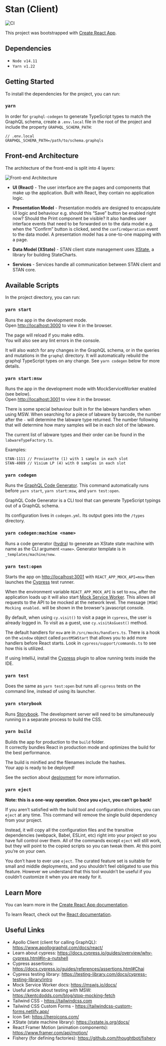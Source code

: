# Stan (Client)

![CI](https://github.com/sanger/stan-client/workflows/Test/badge.svg)

This project was bootstrapped with [Create React App](https://github.com/facebook/create-react-app).


## Dependencies

- `Node v14.11`
- `Yarn v1.22`

## Getting Started

To install the dependencies for the project, you can run:

### `yarn`

In order for `graphql-codegen` to generate TypeScript types to match the GraphQL schema, create a `.env.local` file in the root of the project and include the property `GRAPHQL_SCHEMA_PATH`:

    // .env.local
    GRAPHQL_SCHEMA_PATH=/path/to/schema.graphqls

## Front-end Architecture
The architecture of the front-end is split into 4 layers:

![Front-end Architecture](public/frontend_architecture.png)

- **UI (React)** - The user interface are the pages and components that make up the application. Built with React, they contain no application logic.

- **Presentation Model** - Presentation models are designed to encapsulate UI logic and behaviour e.g. should this “Save” button be enabled right now? Should the Print component be visible? It also handles user interface events that need to be forwarded on to the data model e.g. when the “Confirm” button is clicked, send the `confirmOperation` event to the data model. A presentation model has a one-to-one mapping with a page.

- **Data Model (XState)** - STAN client state management uses [XState](https://xstate.js.org/docs/), a library for building StateCharts.

- **Services** - Services handle all communication between STAN client and STAN core.

## Available Scripts

In the project directory, you can run:

### `yarn start`

Runs the app in the development mode.<br />
Open [http://localhost:3000](http://localhost:3000) to view it in the browser.

The page will reload if you make edits.<br />
You will also see any lint errors in the console.

It will also watch for any changes in the GraphQL schema, or in the queries and mutations in the `graphql` directory. It will automatically rebuild the graphql TypeScript types on any change. See `yarn codegen` below for more details.

### `yarn start:msw`

Runs the app in the development mode with MockServiceWorker enabled (see below).<br />
Open [http://localhost:3001](http://localhost:3001) to view it in the browser.

There is some special behaviour built in for the labware handlers when using MSW. When searching for a piece of labware by barcode, the number after the `-` will determine the labware type returned. The number following that will determine how many samples will be in each slot of the labware.

The current list of labware types and their order can be found in the `labwareTypeFactory.ts`.

Examples:

```
STAN-1111 // Proviasette (1) with 1 sample in each slot
STAN-4089 // Visium LP (4) with 0 samples in each slot
```

### `yarn codegen`

Runs the [GraphQL Code Generator](https://graphql-code-generator.com/docs/getting-started/index). This command automatically runs before `yarn start`, `yarn start:msw`, and `yarn test:open`. 

GraphQL Code Generator is a CLI tool that can generate TypeScript typings out of a GraphQL schema.

Its configuration lives in `codegen.yml`. Its output goes into the `/types` directory.

### `yarn codegen:machine <name>`

Runs a code generator ([hydra](http://www.hygen.io/docs/quick-start)) to generate an XState state machine with name as the CLI argument `<name>`. Generator template is in `_templates/machine/new`. 

### `yarn test:open`

Starts the app on [http://localhost:3001](http://localhost:3001) with `REACT_APP_MOCK_API=msw` then launches the [Cypress](https://www.cypress.io/) test runner.

When the environment variable `REACT_APP_MOCK_API` is set to `msw`, after the application loads up it will also start [Mock Service Worker](https://mswjs.io/docs/). This allows all requests to the API to be mocked at the network level. The message `[MSW] Mocking enabled.` will be shown in the browser's javascript console.

By default, when using `cy.visit()` to visit a page in `cypress`, the user is already logged in. To visit as a guest, use `cy.visitAsGuest()` method.

The default handlers for `msw` are in `/src/mocks/handlers.ts`. There is a hook on the `window` object called `postMSWStart` that allows you to add more handlers before React starts. Look in `cypress/support/commands.ts` to see how this is utilized.

If using IntelliJ, install the [Cypress](https://plugins.jetbrains.com/plugin/13819-cypress-support) plugin to allow running tests inside the IDE.

### `yarn test`

Does the same as `yarn test:open` but runs all `cypress` tests on the command line, instead of using its launcher.

### `yarn storybook`

Runs [Storybook](https://storybook.js.org/docs/react/get-started/introduction). The development server will need to be simultaneously running in a separate process to build the CSS.

### `yarn build`

Builds the app for production to the `build` folder.<br />
It correctly bundles React in production mode and optimizes the build for the best performance.

The build is minified and the filenames include the hashes.<br />
Your app is ready to be deployed!

See the section about [deployment](https://facebook.github.io/create-react-app/docs/deployment) for more information.

### `yarn eject`

**Note: this is a one-way operation. Once you `eject`, you can’t go back!**

If you aren’t satisfied with the build tool and configuration choices, you can `eject` at any time. This command will remove the single build dependency from your project.

Instead, it will copy all the configuration files and the transitive dependencies (webpack, Babel, ESLint, etc) right into your project so you have full control over them. All of the commands except `eject` will still work, but they will point to the copied scripts so you can tweak them. At this point you’re on your own.

You don’t have to ever use `eject`. The curated feature set is suitable for small and middle deployments, and you shouldn’t feel obligated to use this feature. However we understand that this tool wouldn’t be useful if you couldn’t customize it when you are ready for it.

## Learn More

You can learn more in the [Create React App documentation](https://facebook.github.io/create-react-app/docs/getting-started).

To learn React, check out the [React documentation](https://reactjs.org/).

## Useful Links

- Apollo Client (client for calling GraphQL): https://www.apollographql.com/docs/react/
- Learn about cypress: https://docs.cypress.io/guides/overview/why-cypress.html#In-a-nutshell
- Cypress assertions: https://docs.cypress.io/guides/references/assertions.html#Chai
- Cypress testing library: https://testing-library.com/docs/cypress-testing-library/intro
- Mock Service Worker docs: https://mswjs.io/docs/
- Useful article about testing with MSW: https://kentcdodds.com/blog/stop-mocking-fetch
- Tailwind CSS - https://tailwindcss.com
- Tailwind CSS Custom Forms - https://tailwindcss-custom-forms.netlify.app/
- Icon Set: https://heroicons.com/
- XState (state machine library): https://xstate.js.org/docs/
- React Framer Motion (animation components): https://www.framer.com/api/motion/
- Fishery (for defining factories): https://github.com/thoughtbot/fishery